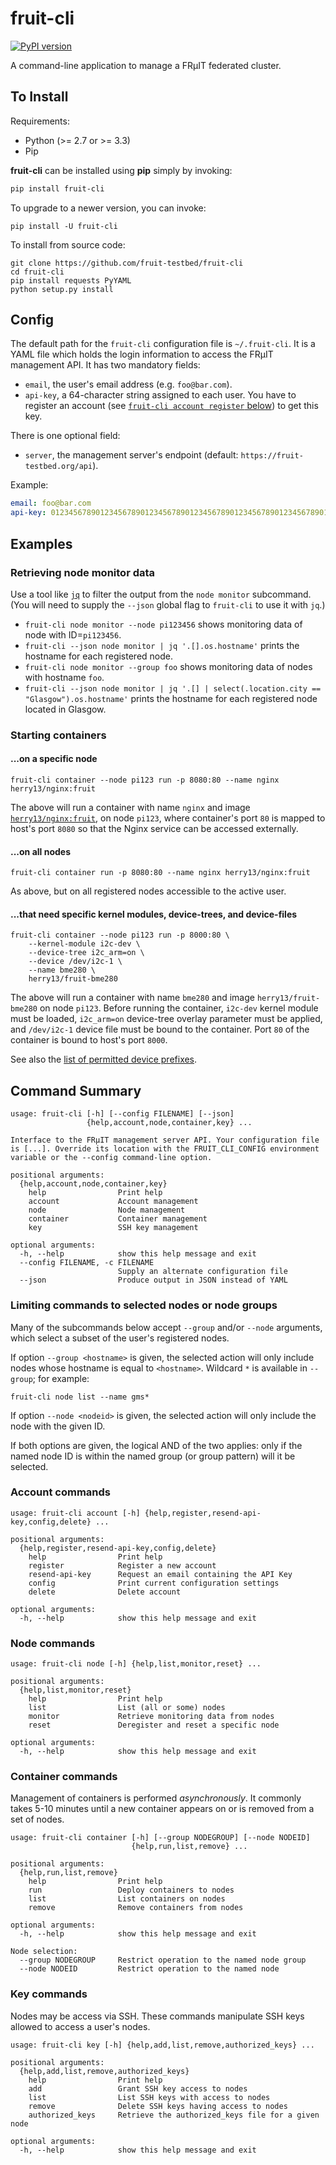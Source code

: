 fruit-cli
=========

[![PyPI version](https://badge.fury.io/py/fruit-cli.svg)](https://badge.fury.io/py/fruit-cli)

A command-line application to manage a FRμIT federated cluster.


## To Install

Requirements:

- Python (>= 2.7 or >= 3.3)
- Pip

**fruit-cli** can be installed using **pip** simply by invoking:

```sh
pip install fruit-cli
```

To upgrade to a newer version, you can invoke:

```shell
pip install -U fruit-cli
```

To install from source code:

```shell
git clone https://github.com/fruit-testbed/fruit-cli
cd fruit-cli
pip install requests PyYAML
python setup.py install
```


## Config

The default path for the `fruit-cli` configuration file is
`~/.fruit-cli`. It is a YAML file which holds the login information to
access the FRμIT management API. It has two mandatory fields:

- `email`, the user's email address (e.g. `foo@bar.com`).
- `api-key`, a 64-character string assigned to each user. You have to
  register an account (see
  [`fruit-cli account register` below](#account-commands)) to get this
  key.

There is one optional field:

- `server`, the management server's endpoint (default: `https://fruit-testbed.org/api`).

Example:

```yaml
email: foo@bar.com
api-key: 0123456789012345678901234567890123456789012345678901234567890123
```

## Examples

### Retrieving node monitor data

Use a tool like [`jq`](https://stedolan.github.io/jq/) to filter the
output from the `node monitor` subcommand. (You will need to supply
the `--json` global flag to `fruit-cli` to use it with `jq`.)

- `fruit-cli node monitor --node pi123456`
  shows monitoring data of node with ID=`pi123456`.
- `fruit-cli --json node monitor | jq '.[].os.hostname'`
  prints the hostname for each registered node.
- `fruit-cli node monitor --group foo` shows monitoring data of nodes
  with hostname `foo`.
- `fruit-cli --json node monitor | jq '.[] | select(.location.city == "Glasgow").os.hostname'`
  prints the hostname for each registered node located in Glasgow.

### Starting containers

#### ...on a specific node

```shell
fruit-cli container --node pi123 run -p 8080:80 --name nginx herry13/nginx:fruit
```

The above will run a container with name `nginx` and image
[`herry13/nginx:fruit`](https://hub.docker.com/r/herry13/nginx/), on
node `pi123`, where container's port `80` is mapped to host's port
`8080` so that the Nginx service can be accessed externally.

#### ...on all nodes

```shell
fruit-cli container run -p 8080:80 --name nginx herry13/nginx:fruit
```

As above, but on all registered nodes accessible to the active user.

#### ...that need specific kernel modules, device-trees, and device-files

```shell
fruit-cli container --node pi123 run -p 8000:80 \
    --kernel-module i2c-dev \
    --device-tree i2c_arm=on \
    --device /dev/i2c-1 \
    --name bme280 \
    herry13/fruit-bme280
```

The above will run a container with name `bme280` and image
`herry13/fruit-bme280` on node `pi123`. Before running the container,
`i2c-dev` kernel module must be loaded, `i2c_arm=on` device-tree
overlay parameter must be applied, and `/dev/i2c-1` device file must
be bound to the container. Port `80` of the container is bound to
host's port `8000`.

See also the
[list of permitted device prefixes](https://github.com/fruit-testbed/fruit-agent/blob/3f56ef1b890d8b9f14e2bfa509c7d9cbf654d2e7/fruit-container.in#L24-L29).

## Command Summary

```
usage: fruit-cli [-h] [--config FILENAME] [--json]
                 {help,account,node,container,key} ...

Interface to the FRμIT management server API. Your configuration file
is [...]. Override its location with the FRUIT_CLI_CONFIG environment
variable or the --config command-line option.

positional arguments:
  {help,account,node,container,key}
    help                Print help
    account             Account management
    node                Node management
    container           Container management
    key                 SSH key management

optional arguments:
  -h, --help            show this help message and exit
  --config FILENAME, -c FILENAME
                        Supply an alternate configuration file
  --json                Produce output in JSON instead of YAML
```

### Limiting commands to selected nodes or node groups

Many of the subcommands below accept `--group` and/or `--node`
arguments, which select a subset of the user's registered nodes.

If option `--group <hostname>` is given, the selected action will only
include nodes whose hostname is equal to `<hostname>`. Wildcard `*` is
available in `--group`; for example:

```shell
fruit-cli node list --name gms*
```

If option `--node <nodeid>` is given, the selected action will only
include the node with the given ID.

If both options are given, the logical AND of the two applies: only if
the named node ID is within the named group (or group pattern) will it
be selected.

### Account commands

```
usage: fruit-cli account [-h] {help,register,resend-api-key,config,delete} ...

positional arguments:
  {help,register,resend-api-key,config,delete}
    help                Print help
    register            Register a new account
    resend-api-key      Request an email containing the API Key
    config              Print current configuration settings
    delete              Delete account

optional arguments:
  -h, --help            show this help message and exit
```

### Node commands

```
usage: fruit-cli node [-h] {help,list,monitor,reset} ...

positional arguments:
  {help,list,monitor,reset}
    help                Print help
    list                List (all or some) nodes
    monitor             Retrieve monitoring data from nodes
    reset               Deregister and reset a specific node

optional arguments:
  -h, --help            show this help message and exit
```

### Container commands

Management of containers is performed *asynchronously*. It commonly
takes 5-10 minutes until a new container appears on or is removed from
a set of nodes.

```
usage: fruit-cli container [-h] [--group NODEGROUP] [--node NODEID]
                           {help,run,list,remove} ...

positional arguments:
  {help,run,list,remove}
    help                Print help
    run                 Deploy containers to nodes
    list                List containers on nodes
    remove              Remove containers from nodes

optional arguments:
  -h, --help            show this help message and exit

Node selection:
  --group NODEGROUP     Restrict operation to the named node group
  --node NODEID         Restrict operation to the named node
```

### Key commands

Nodes may be access via SSH. These commands manipulate SSH keys
allowed to access a user's nodes.

```
usage: fruit-cli key [-h] {help,add,list,remove,authorized_keys} ...

positional arguments:
  {help,add,list,remove,authorized_keys}
    help                Print help
    add                 Grant SSH key access to nodes
    list                List SSH keys with access to nodes
    remove              Delete SSH keys having access to nodes
    authorized_keys     Retrieve the authorized_keys file for a given node

optional arguments:
  -h, --help            show this help message and exit
```
